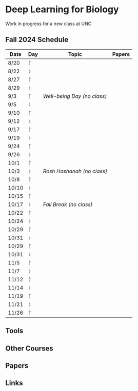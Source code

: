 # Deep Learning for Biology
Work in progress for a new class at UNC

## Fall 2024 Schedule

| Date  | Day |       Topic                                                                                       | Papers              | 
|-------|-----|----------------------------------------------------------------------------------------------------|---------------------|
| 8/20  |ᛏ  | |  | 
| 8/22  |ᚦ|      |  |  | 
| 8/27  |ᛏ|        |  |  | 
| 8/29  |ᚦ|       |  |  | 
| 9/3   |ᛏ| *Well-being Day (no class)* | | 
| 9/5   |ᚦ |  |  | 
| 9/10  |ᛏ |  |  | 
| 9/12  |ᚦ |  |  | 
| 9/17  |ᛏ |  |  | 
| 9/19  |ᚦ |  |  | 
| 9/24  |ᛏ |  |  | 
| 9/26  |ᚦ  |  |  | 
| 10/1  |ᛏ |  |  | 
| 10/3  |ᚦ |  *Rosh Hashanah (no class)* |  | 
| 10/8  |ᛏ |  |  | 
| 10/10 |ᚦ  |  |  | 
| 10/15 |ᛏ |  |  | 
| 10/17 |ᚦ | *Fall Break (no class)* |  | 
| 10/22 |ᛏ |  |  | 
| 10/24 |ᚦ |  |  | 
| 10/29 |ᛏ |  |  | 
| 10/31 |ᚦ |  |  | 
| 10/29 |ᛏ |  |  | 
| 10/31 |ᚦ  |  |  | 
| 11/5  |ᛏ |  |  | 
| 11/7  |ᚦ  |  |  | 
| 11/12 |ᛏ |  |  | 
| 11/14 |ᚦ  |  |  | 
| 11/19 |ᛏ |  |  | 
| 11/21 |ᚦ  |  |  | 
| 11/26 |ᛏ |  |  | 


## Tools

## Other Courses

## Papers

## Links
